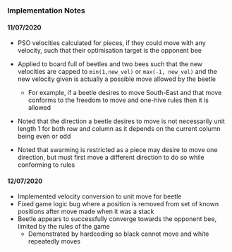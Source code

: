### Implementation Notes

#### 11/07/2020

- PSO velocities calculated for pieces, if they could move with any velocity, such that their optimisation target is the opponent bee
- Applied to board full of beetles and two bees such that the new velocities are capped to `min(1,new_vel)` or `max(-1, new_vel)` and the new velocity given is actually a possible move allowed by the beetle
    - For example, if a beetle desires to move South-East and that move conforms to the freedom to move and one-hive rules then it is allowed

- Noted that the direction a beetle desires to move is not necessarily unit length 1 for both row and column as it depends on the current column being even or odd
- Noted that swarming is restricted as a piece may desire to move one direction, but must first move a different direction to do so while conforming to rules
 
#### 12/07/2020

- Implemented velocity conversion to unit move for beetle
- Fixed game logic bug where a position is removed from set of known positions after move made when it was a stack
- Beetle appears to successfully converge towards the opponent bee, limited by the rules of the game
    - Demonstrated by hardcoding so black cannot move and white repeatedly moves
